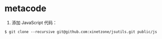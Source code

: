 # metacode

1. 添加 JavaScript 代码：

```shell
$ git clone --recursive git@github.com:xinetzone/jsutils.git public/js
```
